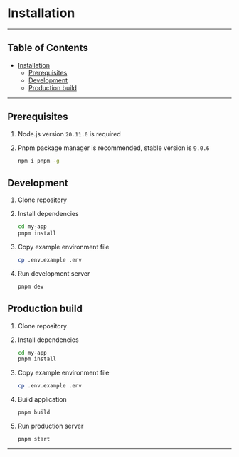 # Installation

---

## Table of Contents

- [Installation](#installation)
  - [Prerequisites](#prerequisites)
  - [Development](#development)
  - [Production build](#production-build)

---

## Prerequisites

1. Node.js version `20.11.0` is required
2. Pnpm package manager is recommended, stable version is `9.0.6`

   ```bash
   npm i pnpm -g
   ```

## Development

1. Clone repository

2. Install dependencies

   ```bash
   cd my-app
   pnpm install
   ```

3. Copy example environment file

   ```bash
   cp .env.example .env
   ```

4. Run development server

   ```bash
   pnpm dev
   ```

## Production build

1. Clone repository

2. Install dependencies

   ```bash
   cd my-app
   pnpm install
   ```

3. Copy example environment file

   ```bash
   cp .env.example .env
   ```

4. Build application

   ```bash
   pnpm build
   ```

5. Run production server

   ```bash
   pnpm start
   ```

---
